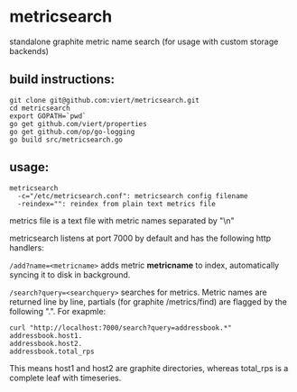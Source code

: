 metricsearch
============

standalone graphite metric name search (for usage with custom storage backends)

build instructions:
-------------------
```
git clone git@github.com:viert/metricsearch.git
cd metricsearch
export GOPATH=`pwd`
go get github.com/viert/properties
go get github.com/op/go-logging
go build src/metricsearch.go
```

usage:
------

```
metricsearch 
  -c="/etc/metricsearch.conf": metricsearch config filename
  -reindex="": reindex from plain text metrics file
```

metrics file is a text file with metric names separated by "\n"

metricsearch listens at port 7000 by default and has the following http handlers:

`/add?name=<metricname>` adds metric **metricname** to index, automatically syncing it to disk in background.

`/search?query=<searchquery>` searches for metrics. Metric names are returned line by line, partials (for graphite /metrics/find) are flagged by the following ".". For exapmle:

```
curl "http://localhost:7000/search?query=addressbook.*"
addressbook.host1.
addressbook.host2.
addressbook.total_rps
```
This means host1 and host2 are graphite directories, whereas total_rps is a complete leaf with timeseries.
